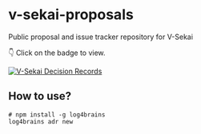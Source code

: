 # v-sekai-proposals
Public proposal and issue tracker repository for V-Sekai

👇 Click on the badge to view.

[![V-Sekai Decision Records](https://V-Sekai.github.io/v-sekai-proposals/log4brains/badge.svg)](https://V-Sekai.github.io/v-sekai-proposals/log4brains/)

## How to use?

```
# npm install -g log4brains
log4brains adr new
```

